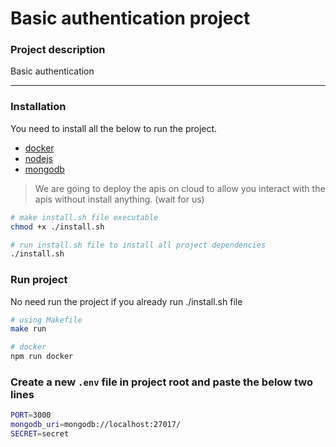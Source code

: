 # Basic authentication project

### Project description

Basic authentication

---

### Installation

You need to install all the below to run the project.

- [docker](https://docs.docker.com/get-docker/)
- [nodejs](https://nodejs.org/en/download/)
- [mongodb](https://www.mongodb.com/docs/manual/installation/)

> We are going to deploy the apis on cloud to allow you interact with the apis without install anything. (wait for us)

```bash
# make install.sh file executable
chmod +x ./install.sh

# run install.sh file to install all project dependencies
./install.sh
```

### Run project

No need run the project if you already run ./install.sh file

```bash
# using Makefile
make run

# docker
npm run docker
```

### Create a new `.env` file in project root and paste the below two lines

```bash
PORT=3000
mongodb_uri=mongodb://localhost:27017/
SECRET=secret
```

